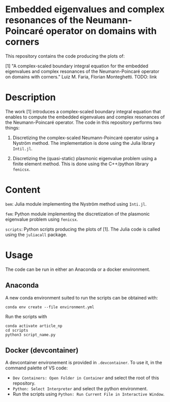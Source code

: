 # Embedded eigenvalues and complex resonances of the Neumann-Poincaré operator on domains with corners

This repository contains the code producing the plots of:

[1] "A complex-scaled boundary integral equation for the embedded
eigenvalues and complex resonances of the Neumann-Poincaré
operator on domains with corners."
Luiz M. Faria, Florian Monteghetti.
TODO: link

# Description

The work [1] introduces a complex-scaled boundary integral equation that enables to compute the embedded eigenvalues and complex resonances of the Neumann-Poincaré operator. The code in this repository performs two things:

1. Discretizing the complex-scaled Neumann-Poincaré operator using a Nyström method. The implementation is done using the Julia library `Intil.jl`.

2. Discretizing the (quasi-static) plasmonic eigenvalue problem using a finite element method. This is done using the C++/python library `fenicsx`.


# Content

`bem`: Julia module implementing the Nyström method using `Inti.jl`. 

`fem`: Python module implementing the discretization of the plasmonic eigenvalue problem using `fenicsx`.

`scripts`: Python scripts producing the plots of [1]. The Julia code is called using the `juliacall` package.

# Usage

The code can be run in either an Anaconda or a docker environment.

## Anaconda 

A new conda environment suited to run the scripts can be obtained with:

```console
conda env create --file environment.yml 
```

Run the scripts with
```
conda activate article_np
cd scripts
python3 script_name.py
```

## Docker (devcontainer)

A devcontainer environement is provided in `.devcontainer`. To use it, in the command palette of VS code: 

- `Dev Containers: Open Folder in Container` and select the root of this repository.
- `Python: Select Interpreter` and select the python environment.
- Run the scripts using `Python: Run Current File in Interactive Window`.  
